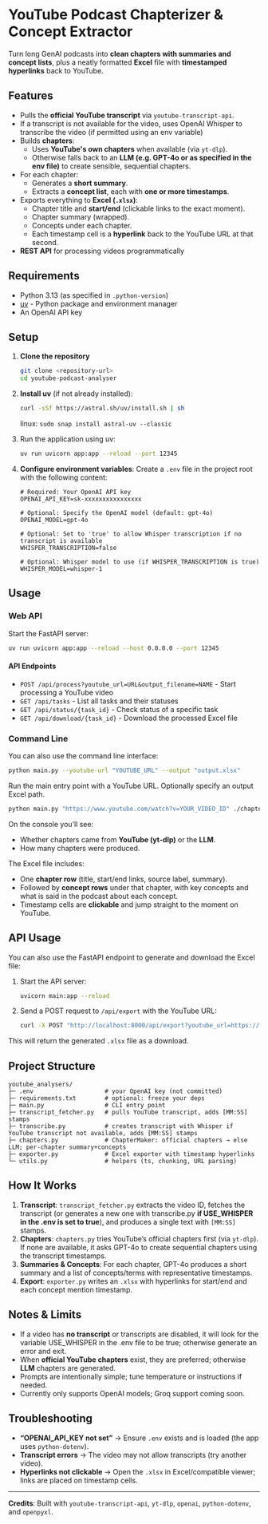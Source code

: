# YouTube Podcast Chapterizer & Concept Extractor

Turn long GenAI podcasts into **clean chapters with summaries and concept lists**, plus a neatly formatted **Excel** file with **timestamped hyperlinks** back to YouTube.

## Features
- Pulls the **official YouTube transcript** via `youtube-transcript-api`.
- If a transcript is not available for the video, uses OpenAI Whisper to transcribe the video (if permitted using an env variable)
- Builds **chapters**:
  - Uses **YouTube's own chapters** when available (via `yt-dlp`).
  - Otherwise falls back to an **LLM (e.g. GPT-4o or as specified in the env file)** to create sensible, sequential chapters.
- For each chapter:
  - Generates a **short summary**.
  - Extracts a **concept list**, each with **one or more timestamps**.
- Exports everything to **Excel (`.xlsx`)**:
  - Chapter title and **start/end** (clickable links to the exact moment).
  - Chapter summary (wrapped).
  - Concepts under each chapter.
  - Each timestamp cell is a **hyperlink** back to the YouTube URL at that second.
- **REST API** for processing videos programmatically

## Requirements
- Python 3.13 (as specified in `.python-version`)
- [uv](https://github.com/astral-sh/uv) - Python package and environment manager
- An OpenAI API key

## Setup
1. **Clone the repository**
   ```bash
   git clone <repository-url>
   cd youtube-podcast-analyser
   ```

2. **Install uv** (if not already installed):
   ```bash
   curl -sSf https://astral.sh/uv/install.sh | sh
   ```
   linux: `sudo snap install astral-uv --classic`

3. Run the application using uv:
   ```bash
   uv run uvicorn app:app --reload --port 12345
   ```

4. **Configure environment variables**:
   Create a `.env` file in the project root with the following content:
   ```env
   # Required: Your OpenAI API key
   OPENAI_API_KEY=sk-xxxxxxxxxxxxxxxx
   
   # Optional: Specify the OpenAI model (default: gpt-4o)
   OPENAI_MODEL=gpt-4o
   
   # Optional: Set to 'true' to allow Whisper transcription if no transcript is available
   WHISPER_TRANSCRIPTION=false
   
   # Optional: Whisper model to use (if WHISPER_TRANSCRIPTION is true)
   WHISPER_MODEL=whisper-1
   ```

## Usage

### Web API
Start the FastAPI server:
```bash
uv run uvicorn app:app --reload --host 0.0.0.0 --port 12345
```

#### API Endpoints
- `POST /api/process?youtube_url=URL&output_filename=NAME` - Start processing a YouTube video
- `GET /api/tasks` - List all tasks and their statuses
- `GET /api/status/{task_id}` - Check status of a specific task
- `GET /api/download/{task_id}` - Download the processed Excel file

### Command Line
You can also use the command line interface:
```bash
python main.py --youtube-url "YOUTUBE_URL" --output "output.xlsx"
```

Run the main entry point with a YouTube URL. Optionally specify an output Excel path.

```bash
python main.py "https://www.youtube.com/watch?v=YOUR_VIDEO_ID" ./chapters.xlsx
```

On the console you’ll see:
- Whether chapters came from **YouTube (yt-dlp)** or the **LLM**.
- How many chapters were produced.

The Excel file includes:
- One **chapter row** (title, start/end links, source label, summary).
- Followed by **concept rows** under that chapter, with key concepts and what is said in the podcast about each concept.
- Timestamp cells are **clickable** and jump straight to the moment on YouTube.

## API Usage

You can also use the FastAPI endpoint to generate and download the Excel file:

1. Start the API server:
   ```bash
   uvicorn main:app --reload
   ```

2. Send a POST request to `/api/export` with the YouTube URL:
   ```bash
   curl -X POST "http://localhost:8000/api/export?youtube_url=https://www.youtube.com/watch?v=YOUR_VIDEO_ID" -o chapters.xlsx
   ```

This will return the generated `.xlsx` file as a download.

## Project Structure
```
youtube_analysers/
├─ .env                    # your OpenAI key (not committed)
├─ requirements.txt        # optional: freeze your deps
├─ main.py                 # CLI entry point
├─ transcript_fetcher.py   # pulls YouTube transcript, adds [MM:SS] stamps
├─ transcribe.py           # creates transcript with Whisper if YouTube transcript not available, adds [MM:SS] stamps
├─ chapters.py             # ChapterMaker: official chapters → else LLM; per-chapter summary+concepts
├─ exporter.py             # Excel exporter with timestamp hyperlinks
└─ utils.py                # helpers (ts, chunking, URL parsing)
```

## How It Works
1. **Transcript**: `transcript_fetcher.py` extracts the video ID, fetches the transcript (or generates a new one with transcribe.py **if USE_WHISPER in the .env is set to true**), and produces a single text with `[MM:SS]` stamps.
2. **Chapters**: `chapters.py` tries YouTube’s official chapters first (via `yt-dlp`). If none are available, it asks GPT-4o to create sequential chapters using the transcript timestamps.
3. **Summaries & Concepts**: For each chapter, GPT-4o produces a short summary and a list of concepts/terms with representative timestamps.
4. **Export**: `exporter.py` writes an `.xlsx` with hyperlinks for start/end and each concept mention timestamp.

## Notes & Limits
- If a video has **no transcript** or transcripts are disabled, it will look for the variable USE_WHISPER in the .env file to be true; otherwise generate an error and exit.
- When **official YouTube chapters** exist, they are preferred; otherwise **LLM** chapters are generated.
- Prompts are intentionally simple; tune temperature or instructions if needed.
- Currently only supports OpenAI models; Groq support coming soon.

## Troubleshooting
- **“OPENAI_API_KEY not set”** → Ensure `.env` exists and is loaded (the app uses `python-dotenv`).
- **Transcript errors** → The video may not allow transcripts (try another video).
- **Hyperlinks not clickable** → Open the `.xlsx` in Excel/compatible viewer; links are placed on timestamp cells.

---

**Credits**: Built with `youtube-transcript-api`, `yt-dlp`, `openai`, `python-dotenv`, and `openpyxl`.


